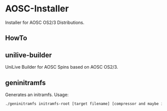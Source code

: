 AOSC-Installer
==============
Installer for AOSC OS2/3 Distributions.

HowTo
----


unilive-builder
----
UniLive Builder for AOSC Spins based on AOSC OS2/3.

geninitramfs
----
Generates an initramfs.
Usage:
```Bash
./geninitramfs initramfs-root [target filename] [compressor and maybe its args]
```